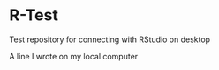 # R-Test
Test repository for connecting with RStudio on desktop

A line I wrote on my local computer
